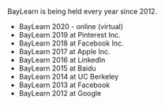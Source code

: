BayLearn is being held every year since 2012.

* BayLearn 2020 - online (virtual)
* BayLearn 2019 at Pinterest Inc.
* BayLearn 2018 at Facebook Inc.
* BayLearn 2017 at Apple Inc.
* BayLearn 2016 at LinkedIn
* BayLearn 2015 at Baidu
* BayLearn 2014 at UC Berkeley
* BayLearn 2013 at Facebook
* BayLearn 2012 at Google
